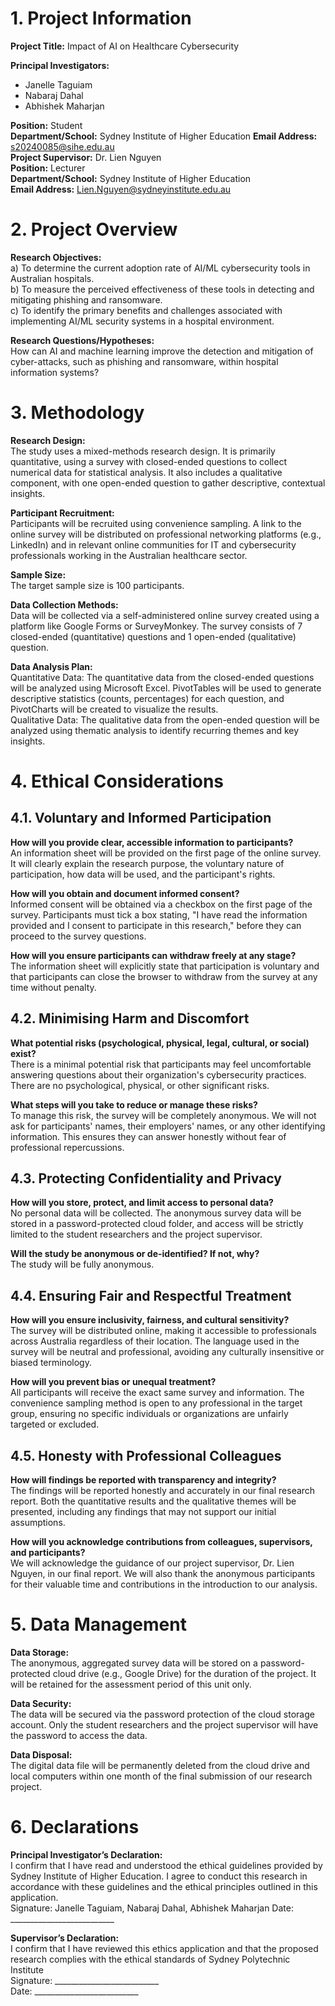 # 1. Project Information
**Project Title:** Impact of AI on Healthcare Cybersecurity

**Principal Investigators:**  
- Janelle Taguiam  
- Nabaraj Dahal  
- Abhishek Maharjan

**Position:** Student  
**Department/School:** Sydney Institute of Higher Education
**Email Address:** s20240085@sihe.edu.au  
**Project Supervisor:** Dr. Lien Nguyen  
**Position:** Lecturer  
**Department/School:** Sydney Institute of Higher Education  
**Email Address:** Lien.Nguyen@sydneyinstitute.edu.au  

# 2. Project Overview
**Research Objectives:**  
a) To determine the current adoption rate of AI/ML cybersecurity tools in Australian hospitals.  
b) To measure the perceived effectiveness of these tools in detecting and mitigating phishing and ransomware.  
c) To identify the primary benefits and challenges associated with implementing AI/ML security systems in a hospital environment.  

**Research Questions/Hypotheses:**  
How can AI and machine learning improve the detection and mitigation of cyber-attacks, such as phishing and ransomware, within hospital information systems?

# 3. Methodology
**Research Design:**  
The study uses a mixed-methods research design. It is primarily quantitative, using a survey with closed-ended questions to collect numerical data for statistical analysis. It also includes a qualitative component, with one open-ended question to gather descriptive, contextual insights.

**Participant Recruitment:**  
Participants will be recruited using convenience sampling. A link to the online survey will be distributed on professional networking platforms (e.g., LinkedIn) and in relevant online communities for IT and cybersecurity professionals working in the Australian healthcare sector.

**Sample Size:**  
The target sample size is 100 participants.

**Data Collection Methods:**  
Data will be collected via a self-administered online survey created using a platform like Google Forms or SurveyMonkey. The survey consists of 7 closed-ended (quantitative) questions and 1 open-ended (qualitative) question.

**Data Analysis Plan:**  
Quantitative Data: The quantitative data from the closed-ended questions will be analyzed using Microsoft Excel. PivotTables will be used to generate descriptive statistics (counts, percentages) for each question, and PivotCharts will be created to visualize the results.  
Qualitative Data: The qualitative data from the open-ended question will be analyzed using thematic analysis to identify recurring themes and key insights.

# 4. Ethical Considerations

## 4.1. Voluntary and Informed Participation
**How will you provide clear, accessible information to participants?**  
An information sheet will be provided on the first page of the online survey. It will clearly explain the research purpose, the voluntary nature of participation, how data will be used, and the participant's rights.

**How will you obtain and document informed consent?**  
Informed consent will be obtained via a checkbox on the first page of the survey. Participants must tick a box stating, "I have read the information provided and I consent to participate in this research," before they can proceed to the survey questions.

**How will you ensure participants can withdraw freely at any stage?**  
The information sheet will explicitly state that participation is voluntary and that participants can close the browser to withdraw from the survey at any time without penalty.

## 4.2. Minimising Harm and Discomfort
**What potential risks (psychological, physical, legal, cultural, or social) exist?**  
There is a minimal potential risk that participants may feel uncomfortable answering questions about their organization's cybersecurity practices. There are no psychological, physical, or other significant risks.

**What steps will you take to reduce or manage these risks?**  
To manage this risk, the survey will be completely anonymous. We will not ask for participants' names, their employers' names, or any other identifying information. This ensures they can answer honestly without fear of professional repercussions.

## 4.3. Protecting Confidentiality and Privacy
**How will you store, protect, and limit access to personal data?**  
No personal data will be collected. The anonymous survey data will be stored in a password-protected cloud folder, and access will be strictly limited to the student researchers and the project supervisor.

**Will the study be anonymous or de-identified? If not, why?**  
The study will be fully anonymous.

## 4.4. Ensuring Fair and Respectful Treatment
**How will you ensure inclusivity, fairness, and cultural sensitivity?**  
The survey will be distributed online, making it accessible to professionals across Australia regardless of their location. The language used in the survey will be neutral and professional, avoiding any culturally insensitive or biased terminology.

**How will you prevent bias or unequal treatment?**  
All participants will receive the exact same survey and information. The convenience sampling method is open to any professional in the target group, ensuring no specific individuals or organizations are unfairly targeted or excluded.

## 4.5. Honesty with Professional Colleagues
**How will findings be reported with transparency and integrity?**  
The findings will be reported honestly and accurately in our final research report. Both the quantitative results and the qualitative themes will be presented, including any findings that may not support our initial assumptions.

**How will you acknowledge contributions from colleagues, supervisors, and participants?**  
We will acknowledge the guidance of our project supervisor, Dr. Lien Nguyen, in our final report. We will also thank the anonymous participants for their valuable time and contributions in the introduction to our analysis.

# 5. Data Management
**Data Storage:**  
The anonymous, aggregated survey data will be stored on a password-protected cloud drive (e.g., Google Drive) for the duration of the project. It will be retained for the assessment period of this unit only.

**Data Security:**  
The data will be secured via the password protection of the cloud storage account. Only the student researchers and the project supervisor will have the password to access the data.

**Data Disposal:**  
The digital data file will be permanently deleted from the cloud drive and local computers within one month of the final submission of our research project.

# 6. Declarations
**Principal Investigator’s Declaration:**  
I confirm that I have read and understood the ethical guidelines provided by Sydney Institute of Higher Education. I agree to conduct this research in accordance with these guidelines and the ethical principles outlined in this application.  
Signature: Janelle Taguiam, Nabaraj Dahal, Abhishek Maharjan
Date: __________________________  

**Supervisor’s Declaration:**  
I confirm that I have reviewed this ethics application and that the proposed research complies with the ethical standards of Sydney Polytechnic Institute  
Signature: __________________________  
Date: __________________________  

